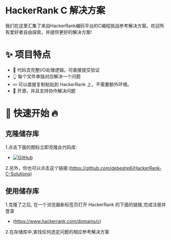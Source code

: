 # HackerRank C 解决方案

我们在这里汇集了来自HackerRank编码平台的C编程挑战参考解决方案。欢迎所有爱好者自由探索，并提供更好的解决方案!

# ✨ 项目特点

- 👏 代码含完整I/O处理逻辑，可直接提交验证
- 👆  每个文件单独对应解决一个问题
- 💤 可以直接复制粘贴到 HackerRank 上，不需要额外环境。
- 💓 开源，并且支持协作解决问题

# 🚀 快速开始 🔥

## 克隆储存库

1.点击下面的图标立即克隆此代码库:
- [![GitHub](https://img.shields.io/badge/-GitHub-black?style=flat-square&logo=github&logoColor=white)](https://github.com/debeshp6/HackerRank-C-Solutions)

2.另外，你也可以点击这个链接:(https://github.com/debeshp6/HackerRank-C-Solutions)

## 使用储存库

1.克隆了之后, 在一个浏览器新标签页打开 HackerRank 的下面的链接,完成注册并登录
- (https://www.hackerrank.com/domains/c)

2.在存储库中,查找任何选定问题的相应参考解决方案
 <!-- by 何嘉伟 -->